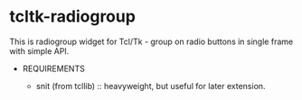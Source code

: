 tcltk-radiogroup
================

This is radiogroup widget for Tcl/Tk - group on radio buttons in single frame with simple API.

* REQUIREMENTS

  - snit (from tcllib) :: heavyweight, but useful for later extension.
